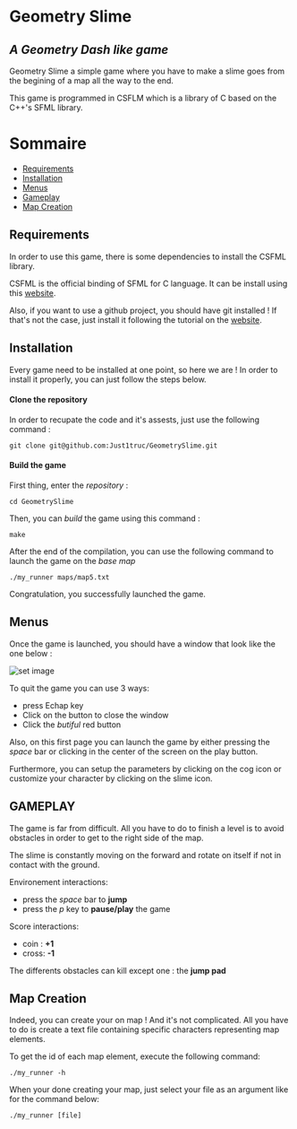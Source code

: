 # Geometry Slime
## _A Geometry Dash like game_

Geometry Slime a simple game where you have to make a slime goes from the begining of a map all the way to the end.

This game is programmed in CSFLM which is a library of C based on the C++'s SFML library.

# Sommaire

- [Requirements](#requirements)
- [Installation](#installation)
- [Menus](#menus)
- [Gameplay](#gameplay)
- [Map Creation](#map_creation)

## Requirements <a name="Requirements"></a>

In order to use this game, there is some dependencies to install the CSFML library.

CSFML is the official binding of SFML for C language. It can be install using this [website](https://www.sfml-dev.org/download/csfml/).

Also, if you want to use a github project, you should have git installed !
If that's not the case, just install it following the tutorial on the [website](https://git-scm.com/book/en/v2/Getting-Started-Installing-Git).

## Installation <a name="installation"></a>

Every game need to be installed at one point, so here we are !
In order to install it properly, you can just follow the steps below.

#### Clone the repository

In order to recupate the code and it's assests, just use the following command :

```
git clone git@github.com:Just1truc/GeometrySlime.git
```

#### Build the game

First thing, enter the *repository* :

```
cd GeometrySlime
```

Then, you can *build* the game using this command :

```
make
```

After the end of the compilation, you can use the following command to launch the game on the *base map*

```
./my_runner maps/map5.txt
```

Congratulation, you successfully launched the game.

## Menus <a name="menus"></a>

Once the game is launched, you should have a window that look like the one below :

![set image](https://github.com/Just1truc/GeometrySlime/blob/main/assets/main_menu_screen.png)

To quit the game you can use 3 ways:
- press Echap key
- Click on the button to close the window
- Click the *butiful* red button

Also, on this first page you can launch the game by either pressing the *space* bar or clicking in the center of the screen on the play button.

Furthermore, you can setup the parameters by clicking on the cog icon or customize your character by clicking on the slime icon.

## GAMEPLAY <a name="gameplay"></a>

The game is far from difficult. All you have to do to finish a level is to avoid obstacles in order to get to the right side of the map.

The slime is constantly moving on the forward and rotate on itself if not in contact with the ground.


Environement interactions:
- press the *space* bar to **jump**
- press the *p* key to **pause/play** the game

Score interactions:
- coin : **+1**
- cross:  **-1**

The differents obstacles can kill except one : the **jump pad**

## Map Creation <a name="map_creation"></a>

Indeed, you can create your on map !
And it's not complicated. All you have to do is create a text file containing specific characters representing map elements.

To get the id of each map element, execute the following command:

```
./my_runner -h
```

When your done creating your map, just select your file as an argument like for the command below:

```
./my_runner [file]
```



